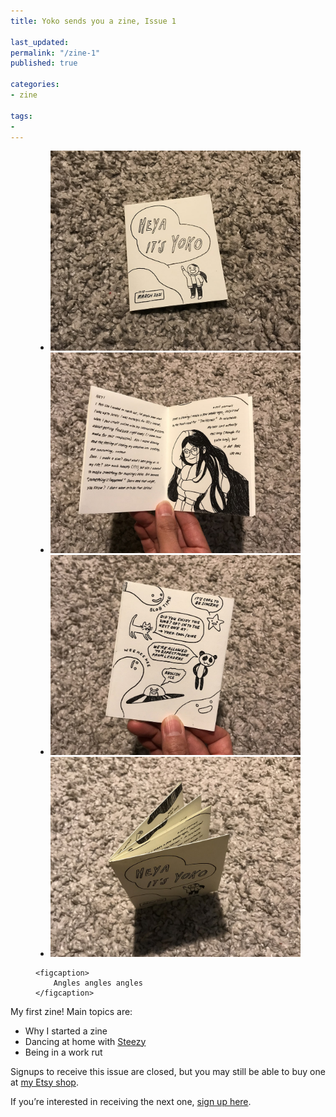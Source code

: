 ```yaml
---
title: Yoko sends you a zine, Issue 1

last_updated: 
permalink: "/zine-1"
published: true

categories:
- zine

tags:
- 
---
```


<figure>
    <ul id="zine-1" class="slideshow"><!-- Need to give slideshows their own ids to use multiple in one page -->
        <li class="slide"><img src="/assets/images/2021-04-10-zine-1.jpg" /></li>
        <li class="slide"><img src="/assets/images/2021-04-10-zine-2.jpg" /></li>
        <li class="slide"><img src="/assets/images/2021-04-10-zine-3.jpg" /></li>
        <li class="slide"><img src="/assets/images/2021-04-10-zine-4.jpg" /></li>
    </ul>

    <figcaption>
        Angles angles angles
    </figcaption>

</figure>


My first zine! Main topics are:
- Why I started a zine
- Dancing at home with [Steezy](https://www.steezy.co/)
- Being in a work rut

Signups to receive this issue are closed, but you may still be able to buy one at [my Etsy shop](https://www.etsy.com/shop/LoveSpeakeasy).

If you’re interested in receiving the next one, [sign up here](/zine).